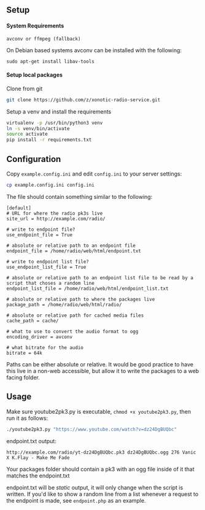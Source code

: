 ## Setup

#### System Requirements

```
avconv or ffmpeg (fallback)
```

On Debian based systems avconv can be installed with the following:

```
sudo apt-get install libav-tools
```


#### Setup local packages

Clone from git

```bash
git clone https://github.com/z/xonotic-radio-service.git
```

Setup a venv and install the requirements

```bash
virtualenv -p /usr/bin/python3 venv
ln -s venv/bin/activate
source activate
pip install -r requirements.txt
```

## Configuration

Copy `example.config.ini` and edit `config.ini` to your server settings:

```bash
cp example.config.ini config.ini
```

The file should contain something similar to the following:

```
[default]
# URL for where the radio pk3s live
site_url = http://example.com/radio/

# write to endpoint file?
use_endpoint_file = True

# absolute or relative path to an endpoint file
endpoint_file = /home/radio/web/html/endpoint.txt

# write to endpoint list file?
use_endpoint_list_file = True

# absolute or relative path to an endpoint list file to be read by a script that choses a random line
endpoint_list_file = /home/radio/web/html/endpoint_list.txt

# absolute or relative path to where the packages live
package_path = /home/radio/web/html/radio/

# absolute or relative path for cached media files
cache_path = cache/

# what to use to convert the audio format to ogg
encoding_driver = avconv

# what bitrate for the audio
bitrate = 64k
```

Paths can be either absolute or relative. It would be good practice to have this live in a non-web accessible, but allow it to write the packages to a web facing folder.

## Usage

Make sure youtube2pk3.py is executable, `chmod +x youtube2pk3.py`, then run it as follows:


```bash
./youtube2pk3.py "https://www.youtube.com/watch?v=dz24DgBUQbc"
```

endpoint.txt output:


```
http://example.com/radio/yt-dz24DgBUQbc.pk3 dz24DgBUQbc.ogg 276 Vanic X K.Flay - Make Me Fade
```

Your packages folder should contain a pk3 with an ogg file inside of it that matches the endpoint.txt

endpoint.txt will be *static* output, it will only change when the script is written. If you'd like to show a random line from a list whenever a request to the endpoint is made, see `endpoint.php` as an example.
